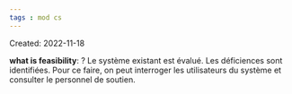 ```yaml
---
tags : mod cs
---
```

Created: 2022-11-18

**what is feasibility**: 
?
Le système existant est évalué. Les déficiences sont identifiées. Pour ce faire, on peut interroger les utilisateurs du système et consulter le personnel de soutien.
<!--SR:!2022-11-25,2,230-->